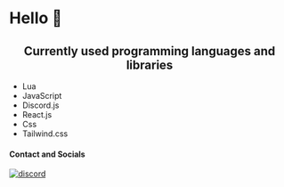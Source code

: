 # Hello 👋

<h2 align="center">Currently used programming languages ​​and libraries</h2>

- Lua
- JavaScript
- Discord.js
- React.js
- Css
- Tailwind.css

#### Contact and Socials
<a href="https://discord.com/users/531184958199562242" target="_blank"><img alt="discord" align="center" src="https://img.shields.io/badge/-Discord-0D1117?style=flat-square&logo=discord&logoColor=white"></a>
